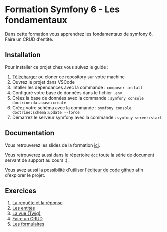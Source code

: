 # Formation Symfony 6 - Les fondamentaux

Dans cette formation vous apprendrez les fondamentaux de symfony 6.
Faire un CRUD d'entité.

## Installation

Pour installer ce projet chez vous suivez le guide :

1. [Télécharger](https://github.com/Djeg/formation-symfony/archive/refs/heads/session/21-03-22.25-03-22.zip) ou cloner ce repository sur votre machine
2. Ouvrez le projet dans VSCode
3. Intaller les dépendances avec la commande : `composer install`
4. Configuré votre base de données dans le fichier `.env`
5. Créez la base de données avec la commande : `symfony console doctrine:database:create`
6. Créez votre schèma avec la commande : `symfony console doctrine:schema:update --force`
7. Démarrez le serveur symfony avec la commande : `symfony server:start`

## Documentation

Vous retrouverez les slides de la formation [ici](https://slides.com/davidjegat-1/sf5-training-foundation/fullscreen).

Vous retrouverez aussi dans le répertoire [`doc`](./doc) toute la série de document
servant de support au cours :).

Vous avez aussi la possibilité d'utiliser [l'éditeur de code github](https://github1s.com/Djeg/formation-symfony/tree/session/21-03-22.25-03-22) afin
d'explorer le projet.

## Exercices

1. [La requête et la réponse](./exos/request-response.exos.md)
2. [Les entitès](./exos/entities.md)
3. [La vue (Twig)](./exos/twig.md)
4. [Faire un CRUD](./exos/crud.md)
5. [Les formulaires](./exos/form.md)
